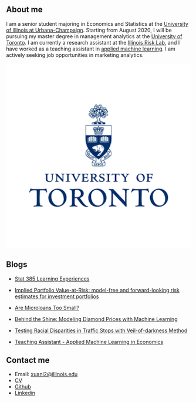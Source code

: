 ## About me

I am a senior student majoring in Economics and Statistics at the [University of Illinois at Urbana-Champaign](https://illinois.edu/). Starting from August 2020, I will be pursuing my master degree in management analytics at the [University of Toronto](https://www.utoronto.ca/). I am currently a research assistant at the [Illinois Risk Lab](https://irisklabuiuc.wixsite.com/actsi), and I have worked as a teaching assistant in [applied machine learning](https://econml.web.illinois.edu/). I am actively seeking job opportunities in marketing analytics.

![](uoft.png)

## Blogs

- [Stat 385 Learning Experiences](blog.html)

- [Implied Portfolio Value-at-Risk: model-free and forward-looking risk estimates for investment portfolios](irisk.md)

- [Are Microloans Too Small?](microloan.md)

- [Behind the Shine: Modeling Diamond Prices with Machine Learning](diamond.md)

- [Testing Racial Disparities in Traffic Stops with Veil-of-darkness Method](vod.md)

- [Teaching Assistant - Applied Machine Learning in Economics](ta.md)


## Contact me

- Email: xuanl2@illinois.edu
- [CV](https://drive.google.com/open?id=1lTdcTzZd6QJ72bnshxN49P0Dn9e7wRZJ)
- [Github](https://github.com/Xuan-Lin)
- [Linkedin](https://www.linkedin.com/in/xuan-lin-4a7a1315a/)
